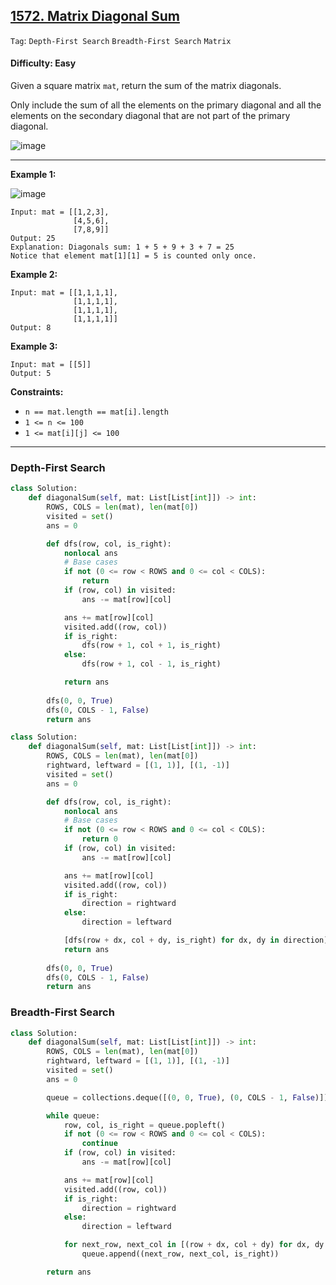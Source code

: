 ## [1572. Matrix Diagonal Sum](https://leetcode.com/problems/matrix-diagonal-sum/)

```Tag```: ```Depth-First Search``` ```Breadth-First Search``` ```Matrix```

#### Difficulty: Easy

Given a square matrix ```mat```, return the sum of the matrix diagonals.

Only include the sum of all the elements on the primary diagonal and all the elements on the secondary diagonal that are not part of the primary diagonal.

![image](https://user-images.githubusercontent.com/35042430/236927602-c2990603-5d33-4cba-9b6c-5f7e44e5d5f4.png)

---

__Example 1:__

![image](https://assets.leetcode.com/uploads/2020/08/14/sample_1911.png)
```
Input: mat = [[1,2,3],
              [4,5,6],
              [7,8,9]]
Output: 25
Explanation: Diagonals sum: 1 + 5 + 9 + 3 + 7 = 25
Notice that element mat[1][1] = 5 is counted only once.
```

__Example 2:__
```
Input: mat = [[1,1,1,1],
              [1,1,1,1],
              [1,1,1,1],
              [1,1,1,1]]
Output: 8
```

__Example 3:__
```
Input: mat = [[5]]
Output: 5
```

__Constraints:__

- ```n == mat.length == mat[i].length```
- ```1 <= n <= 100```
- ```1 <= mat[i][j] <= 100```

---

### Depth-First Search

```Python
class Solution:
    def diagonalSum(self, mat: List[List[int]]) -> int:
        ROWS, COLS = len(mat), len(mat[0])
        visited = set()
        ans = 0

        def dfs(row, col, is_right):
            nonlocal ans
            # Base cases
            if not (0 <= row < ROWS and 0 <= col < COLS):
                return
            if (row, col) in visited:
                ans -= mat[row][col]

            ans += mat[row][col]
            visited.add((row, col))
            if is_right:
                dfs(row + 1, col + 1, is_right)
            else:
                dfs(row + 1, col - 1, is_right)

            return ans
        
        dfs(0, 0, True)
        dfs(0, COLS - 1, False)
        return ans
```

```Python
class Solution:
    def diagonalSum(self, mat: List[List[int]]) -> int:
        ROWS, COLS = len(mat), len(mat[0])
        rightward, leftward = [(1, 1)], [(1, -1)]
        visited = set()
        ans = 0

        def dfs(row, col, is_right):
            nonlocal ans
            # Base cases
            if not (0 <= row < ROWS and 0 <= col < COLS):
                return 0
            if (row, col) in visited:
                ans -= mat[row][col]

            ans += mat[row][col]
            visited.add((row, col))
            if is_right:
                direction = rightward
            else:
                direction = leftward

            [dfs(row + dx, col + dy, is_right) for dx, dy in direction]
            return ans
        
        dfs(0, 0, True)
        dfs(0, COLS - 1, False)
        return ans
```

### Breadth-First Search

```Python
class Solution:
    def diagonalSum(self, mat: List[List[int]]) -> int:
        ROWS, COLS = len(mat), len(mat[0])
        rightward, leftward = [(1, 1)], [(1, -1)]
        visited = set()
        ans = 0

        queue = collections.deque([(0, 0, True), (0, COLS - 1, False)])

        while queue:
            row, col, is_right = queue.popleft()
            if not (0 <= row < ROWS and 0 <= col < COLS):
                continue
            if (row, col) in visited:
                ans -= mat[row][col]

            ans += mat[row][col]
            visited.add((row, col))
            if is_right:
                direction = rightward
            else:
                direction = leftward

            for next_row, next_col in [(row + dx, col + dy) for dx, dy in direction]:
                queue.append((next_row, next_col, is_right))

        return ans
```
